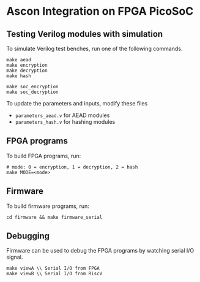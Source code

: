 # Ascon Integration on FPGA PicoSoC

## Testing Verilog modules with simulation

To simulate Verilog test benches, run one of the following commands.

```
make aead
make encryption
make decryption
make hash

make soc_encryption
make soc_decryption
```

To update the parameters and inputs, modify these files

- `parameters_aead.v` for AEAD modules
- `parameters_hash.v` for hashing modules

## FPGA programs

To build FPGA programs, run:

```
# mode: 0 = encryption, 1 = decryption, 2 = hash
make MODE=<mode>
```

## Firmware

To build firmware programs, run:

```
cd firmware && make firmware_serial
```

## Debugging

Firmware can be used to debug the FPGA programs by watching serial I/O signal.

```
make viewA \\ Serial I/O from FPGA
make viewB \\ Serial I/O from RiscV
```
